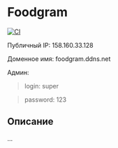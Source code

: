# Foodgram

[![CI](https://github.com/BU-Marina/foodgram-project-react/actions/workflows/foodgram_workflow.yml/badge.svg?branch=master)](https://github.com/BU-Marina/foodgram-project-react/actions/workflows/foodgram_workflow.yml)

Публичный IP: 158.160.33.128

Доменное имя: foodgram.ddns.net

Админ: 
  >login: super

  >password: 123

## Описание

...

